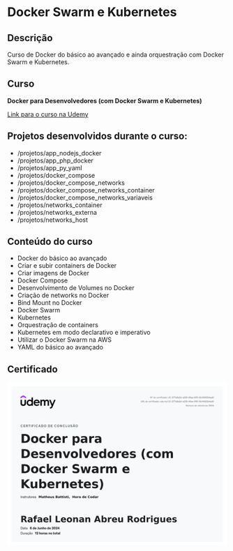 # Docker Swarm e Kubernetes

## Descrição

Curso de Docker do básico ao avançado e ainda orquestração com Docker Swarm e Kubernetes.

## Curso

**Docker para Desenvolvedores (com Docker Swarm e Kubernetes)**

[Link para o curso na Udemy](https://www.udemy.com/course/docker-para-desenvolvedores-com-docker-swarm-e-kubernetes/)

## Projetos desenvolvidos durante o curso:
- /projetos/app_nodejs_docker
- /projetos/app_php_docker
- /projetos/app_py_yaml
- /projetos/docker_compose
- /projetos/docker_compose_networks
- /projetos/docker_compose_networks_container
- /projetos/docker_compose_networks_variaveis
- /projetos/networks_container
- /projetos/networks_externa
- /projetos/networks_host

## Conteúdo do curso

- Docker do básico ao avançado
- Criar e subir containers de Docker
- Criar imagens de Docker
- Docker Compose
- Desenvolvimento de Volumes no Docker
- Criação de networks no Docker
- Bind Mount no Docker
- Docker Swarm
- Kubernetes
- Orquestração de containers
- Kubernetes em modo declarativo e imperativo
- Utilizar o Docker Swarm na AWS
- YAML do básico ao avançado

## Certificado

<img src="certificado/UC-277a8a2d-a235-48aa-8ff3-6b14692b4ad0.jpg" alt="Tela de login"/>